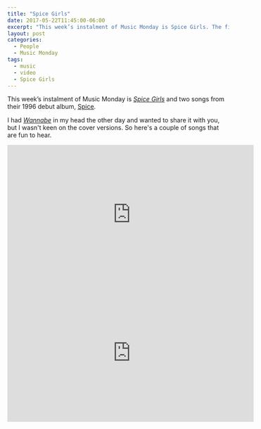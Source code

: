 ```yaml
---
title: "Spice Girls"
date: 2017-05-22T11:45:00-06:00
excerpt: "This week’s instalment of Music Monday is Spice Girls. The first two singles from their 1996 debut album, Spice."
layout: post
categories:
  - People
  - Music Monday
tags:
  - music
  - video
  - Spice Girls
---
```

This week’s instalment of Music Monday is [_Spice Girls_](https://www.thespicegirls.com/) and two songs from their 1996 debut album, [Spice](https://en.wikipedia.org/wiki/Spice_(album)).

I had [_Wannabe_](https://en.wikipedia.org/wiki/Wannabe) in my head the other day and wanted to share it with you, but I wasn't keen on the cover versions. So here's a couple of songs that are fun to hear.

<div class="video-container">
  <iframe width="560" height="315" src="https://www.youtube.com/embed/gJLIiF15wjQ" frameborder="0" allowfullscreen></iframe>
</div>

<div class="video-container">
  <iframe width="560" height="315" src="https://www.youtube.com/embed/9ro0FW9Qt-4" frameborder="0" allowfullscreen></iframe>
</div>
